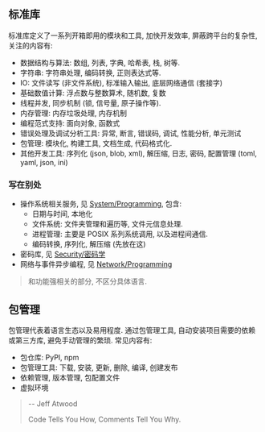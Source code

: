 ## 标准库

标准库定义了一系列开箱即用的模块和工具, 加快开发效率, 屏蔽跨平台的复杂性, 关注的内容有:

- 数据结构与算法: 数组, 列表, 字典, 哈希表, 栈, 树等.
- 字符串: 字符串处理, 编码转换, 正则表达式等.
- IO: 文件读写 (非文件系统), 标准输入输出, 底层网络通信 (套接字)
- 基础数值计算: 浮点数与整数算术, 随机数, 复数
- 线程并发, 同步机制 (锁, 信号量, 原子操作等). 
- 内存管理: 内存垃圾处理, 内存机制
- 编程范式支持: 面向对象, 函数式
- 错误处理及调试分析工具: 异常, 断言, 错误码, 调试, 性能分析, 单元测试
- 包管理: 模块化, 构建工具, 文档生成, 代码格式化.
- 其他开发工具: 序列化 (json, blob, xml), 解压缩, 日志, 密码, 配置管理 (toml, yaml, json, ini)

### 写在别处

- 操作系统相关服务, 见 [System/Programming](../System/Development/ReadMe.md), 包含:
	- 日期与时间, 本地化
	- 文件系统: 文件夹管理和遍历等, 文件元信息处理. 
	- 进程管理: 主要是 POSIX 系列系统调用, 以及进程间通信.
	- 编码转换, 序列化, 解压缩 (先放在这)
- 密码库, 见 [Security/密码学](../Security/密码学/README.md)
- 网络与事件异步编程, 见 [Network/Programming](../Network/Development/ReadMe.md)

> 和功能强相关的部分, 不区分具体语言.

## 包管理

包管理代表着语言生态以及易用程度. 通过包管理工具, 自动安装项目需要的依赖或第三方库, 避免手动管理的繁琐. 常见内容有:

- 包仓库: PyPI, npm
- 包管理工具: 下载, 安装, 更新, 删除, 编译, 创建发布
- 依赖管理, 版本管理, 包配置文件
- 虚拟环境


> -- Jeff Atwood 
> 
> Code Tells You How, Comments Tell You Why.